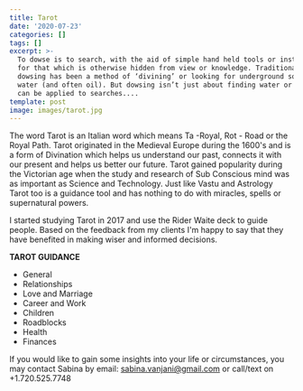 ```yaml
---
title: Tarot
date: '2020-07-23'
categories: []
tags: []
excerpt: >-
  To dowse is to search, with the aid of simple hand held tools or instruments,
  for that which is otherwise hidden from view or knowledge. Traditionally
  dowsing has been a method of ‘divining’ or looking for underground sources of
  water (and often oil). But dowsing isn’t just about finding water or oil. It
  can be applied to searches....
template: post
image: images/tarot.jpg
---
```

The word Tarot is an Italian word which means Ta -Royal, Rot - Road or the Royal Path. Tarot originated in the Medieval Europe during the 1600's and is a form of Divination which helps us understand our past, connects it with our present and helps us better our future. Tarot gained popularity during the Victorian age when the study and research of Sub Conscious mind was as important as Science and Technology. Just like Vastu and Astrology Tarot too is a guidance tool and has nothing to do with miracles, spells or supernatural powers.

I started studying Tarot in 2017 and use the Rider Waite deck to guide people. Based on the feedback from my clients I'm happy to say that they have benefited in making wiser and informed decisions.

**TAROT GUIDANCE**

* General
* Relationships
* Love and Marriage
* Career and Work
* Children
* Roadblocks
* Health
* Finances

If you would like to gain some insights into your life or circumstances, you may contact Sabina by email: sabina.vanjani@gmail.com or call/text on +1.720.525.7748